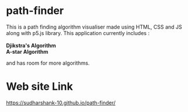 # path-finder

This is a path finding algorithm visualiser made using HTML, CSS and JS along with p5.js library. This application currently includes :
<br/><br/>**Djikstra's Algorithm**
<br/>**A-star Algorithm**

and has room for more algorithms. 

# Web site Link
https://sudharshank-10.github.io/path-finder/

